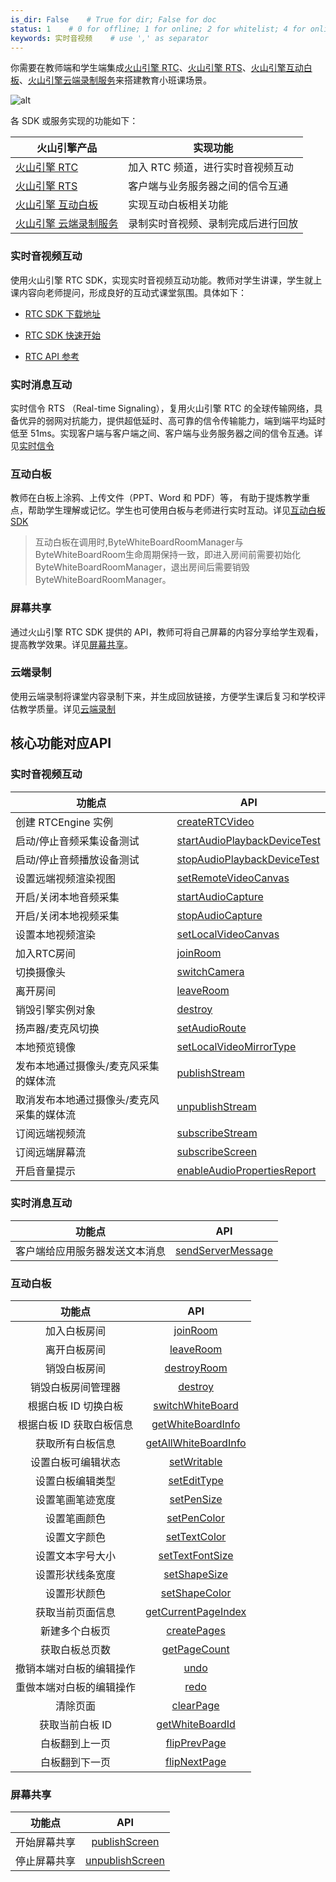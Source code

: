```yaml
---
is_dir: False    # True for dir; False for doc
status: 1    # 0 for offline; 1 for online; 2 for whitelist; 4 for online but hidden in TOC
keywords: 实时音视频    # use ',' as separator
---
```


你需要在教师端和学生端集成[火山引擎 RTC](75707)、[火山引擎 RTS](135791)、[火山引擎互动白板](148380)、[火山引擎云端录制服务](69816)来搭建教育小班课场景。

![alt](https://portal.volccdn.com/obj/volcfe/cloud-universal-doc/upload_ab390ad0285c7c2a2172e12765f55317.png)

各 SDK 或服务实现的功能如下：

| 火山引擎产品 | 实现功能 |
| --- | --- |
| [火山引擎 RTC](75707) | 加入 RTC 频道，进行实时音视频互动 |
| [火山引擎 RTS](135791) | 客户端与业务服务器之间的信令互通 |
| [火山引擎 互动白板](148380) | 实现互动白板相关功能 |
| [火山引擎 云端录制服务](69816) | 录制实时音视频、录制完成后进行回放 |

### 实时音视频互动

使用火山引擎 RTC SDK，实现实时音视频互动功能。教师对学生讲课，学生就上课内容向老师提问，形成良好的互动式课堂氛围。具体如下：

- [RTC SDK 下载地址](75707)
	
- [RTC SDK 快速开始](69864)
	
- [RTC API 参考](70080)

	

### 实时消息互动

实时信令 RTS （Real-time Signaling），复用火山引擎 RTC 的全球传输网络，具备优异的弱网对抗能力，提供超低延时、高可靠的信令传输能力，端到端平均延时低至 51ms。实现客户端与客户端之间、客户端与业务服务器之间的信令互通。详见[实时信令](142432)

### 互动白板

教师在白板上涂鸦、上传文件（PPT、Word 和 PDF）等， 有助于提炼教学重点，帮助学生理解或记忆。学生也可使用白板与老师进行实时互动。详见[互动白板 SDK](148388)

> 互动白板在调用时,ByteWhiteBoardRoomManager与ByteWhiteBoardRoom生命周期保持一致，即进入房间前需要初始化ByteWhiteBoardRoomManager，退出房间后需要销毁ByteWhiteBoardRoomManager。

### 屏幕共享

通过火山引擎 RTC SDK 提供的 API，教师可将自己屏幕的内容分享给学生观看，提高教学效果。详见[屏幕共享](124176)。

### 云端录制

使用云端录制将课堂内容录制下来，并生成回放链接，方便学生课后复习和学校评估教学质量。详见[云端录制](69818)


## 核心功能对应API

### 实时音视频互动

| **功能点** | **API** |
| --- | --- |
| 创建 RTCEngine 实例 | [createRTCVideo](70080#creatertcvideo) |
| 启动/停止音频采集设备测试 | [startAudioPlaybackDeviceTest](70080#startaudioplaybackdevicetest) |
| 启动/停止音频播放设备测试 |  [stopAudioPlaybackDeviceTest](70080#stopaudioplaybackdevicetest) |
| 设置远端视频渲染视图 | [setRemoteVideoCanvas](70080#setremotevideocanvas) |
| 开启/关闭本地音频采集 | [startAudioCapture](70080#startaudiocapture) |
| 开启/关闭本地视频采集 | [stopAudioCapture](70080#stopaudiocapture) |
| 设置本地视频渲染 | [setLocalVideoCanvas](70080#setlocalvideocanvas)|
| 加入RTC房间 | [joinRoom](70080#joinroom) |
| 切换摄像头 | [switchCamera](70080#switchcamera) |
| 离开房间 | [leaveRoom](70080#leaveroom) |
| 销毁引擎实例对象 | [destroy](70080#destroy) |
| 扬声器/麦克风切换 | [setAudioRoute](70080#setaudioroute) |
| 本地预览镜像 | [setLocalVideoMirrorType](70080#setlocalvideomirrortype) |
| 发布本地通过摄像头/麦克风采集的媒体流 | [publishStream](70080#publishstream) |
| 取消发布本地通过摄像头/麦克风采集的媒体流 | [unpublishStream](70080#unpublishstream) |
| 订阅远端视频流 | [subscribeStream](70080#subscribestream) |
| 订阅远端屏幕流 | [subscribeScreen](70080#subscribescreen) |
| 开启音量提示 | [enableAudioPropertiesReport](70080#enableaudiopropertiesreport)|

### 实时消息互动

| **功能点** | **API** |
| --- | --- |
| 客户端给应用服务器发送文本消息 | [sendServerMessage](70080#sendservermessage) |

### 互动白板

| **功能点** | **API** |
| :-: | :-: |
| 加入白板房间 | [joinRoom](131850#joinroom) |
| 离开白板房间 | [leaveRoom](131850#leaveroom) |
| 销毁白板房间 | [destroyRoom](131850#leaveroom) |
| 销毁白板房间管理器 | [destroy](131850#destroy) |
| 根据白板 ID 切换白板 | [switchWhiteBoard](131850#switchwhiteboard) |
| 根据白板 ID 获取白板信息 | [getWhiteBoardInfo](131850#getwhiteboardinfo) |
| 获取所有白板信息 | [getAllWhiteBoardInfo](131850#getallwhiteboardinfo) |
| 设置白板可编辑状态 | [setWritable](131850#setwritable) |
| 设置白板编辑类型 | [setEditType](131850#setedittype) |
| 设置笔画笔迹宽度 | [setPenSize](131850#setpensize) |
| 设置笔画颜色 | [setPenColor](131850#setpencolor) |
| 设置文字颜色 | [setTextColor](131850#settextcolor) |
| 设置文本字号大小 | [setTextFontSize](131850#settextfontsize) |
| 设置形状线条宽度 | [setShapeSize](131850#setshapesize) |
| 设置形状颜色 | [setShapeColor](131850#setshapecolor) |
| 获取当前页面信息 | [getCurrentPageIndex](131850#getcurrentpageindex) |
| 新建多个白板页 | [createPages](131850#createpages) |
| 获取白板总页数 | [getPageCount](131850#getpagecount) |
| 撤销本端对白板的编辑操作 | [undo](131850#undo) |
| 重做本端对白板的编辑操作 | [redo](131850#redo) |
| 清除页面 | [clearPage](131850#clearpage) |
| 获取当前白板 ID | [getWhiteBoardId](131850#getwhiteboardid) |
| 白板翻到上一页 | [flipPrevPage](131850#flipprevpage) |
| 白板翻到下一页 |[flipNextPage](131850#flipnextpage) |

### 屏幕共享

| **功能点** | **API** |
| :-: | :-: |
|开始屏幕共享 |[publishScreen](70080#publishscreen)|
|停止屏幕共享 | [unpublishScreen](70080#unpublishscreen)|

